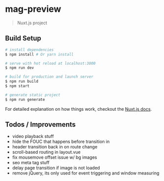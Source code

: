 # mag-preview

> Nuxt.js project

## Build Setup

``` bash
# install dependencies
$ npm install # Or yarn install

# serve with hot reload at localhost:3000
$ npm run dev

# build for production and launch server
$ npm run build
$ npm start

# generate static project
$ npm run generate
```

For detailed explanation on how things work, checkout the [Nuxt.js docs](https://github.com/nuxt/nuxt.js).

## Todos / Improvements

* video playback stuff
* hide the FOUC that happens before transition in
* header transition back in on route change
* scroll-based routing in layout.vue 
* fix mousemove offset issue w/ bg images
* seo meta tag stuff
* delay page transition if image is not loaded
* remove jQuery, its only used for event triggering and window measuring

